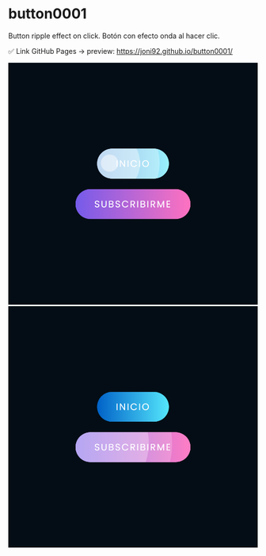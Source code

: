 # button0001
Button ripple effect on click. Botón con efecto onda al hacer clic.

✅ Link GitHub Pages -> preview: https://joni92.github.io/button0001/

![preview0.png](https://github.com/Joni92/button0001/blob/main/preview01.png)
![preview0.png](https://github.com/Joni92/button0001/blob/main/preview02.png)
